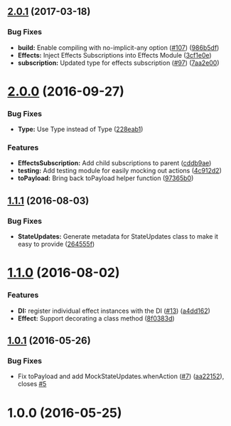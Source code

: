 <a name="2.0.1"></a>
## [2.0.1](https://github.com/ngrx/effects/compare/v2.0.0...v2.0.1) (2017-03-18)


### Bug Fixes

* **build:** Enable compiling with no-implicit-any option ([#107](https://github.com/ngrx/effects/issues/107)) ([986b5df](https://github.com/ngrx/effects/commit/986b5df))
* **Effects:** Inject Effects Subscriptions into Effects Module ([3cf1e0e](https://github.com/ngrx/effects/commit/3cf1e0e))
* **subscription:** Updated type for effects subscription ([#97](https://github.com/ngrx/effects/issues/97)) ([7aa2e00](https://github.com/ngrx/effects/commit/7aa2e00))



<a name="2.0.0"></a>
# [2.0.0](https://github.com/ngrx/effects/compare/v1.1.1...v2.0.0) (2016-09-27)


### Bug Fixes

* **Type:** Use Type<any> instead of Type ([228eab1](https://github.com/ngrx/effects/commit/228eab1))


### Features

* **EffectsSubscription:** Add child subscriptions to parent ([cddb9ae](https://github.com/ngrx/effects/commit/cddb9ae))
* **testing:** Add testing module for easily mocking out actions ([4c912d2](https://github.com/ngrx/effects/commit/4c912d2))
* **toPayload:** Bring back toPayload helper function ([97365b0](https://github.com/ngrx/effects/commit/97365b0))



<a name="1.1.1"></a>
## [1.1.1](https://github.com/ngrx/effects/compare/v1.1.0...v1.1.1) (2016-08-03)


### Bug Fixes

* **StateUpdates:** Generate metadata for StateUpdates class to make it easy to provide ([264555f](https://github.com/ngrx/effects/commit/264555f))



<a name="1.1.0"></a>
# [1.1.0](https://github.com/ngrx/effects/compare/v1.0.1...v1.1.0) (2016-08-02)


### Features

* **DI:** register individual effect instances with the DI ([#13](https://github.com/ngrx/effects/issues/13)) ([a4dd162](https://github.com/ngrx/effects/commit/a4dd162))
* **Effect:** Support decorating a class method ([8f0383d](https://github.com/ngrx/effects/commit/8f0383d))



<a name="1.0.1"></a>
## [1.0.1](https://github.com/ngrx/effects/compare/v1.0.0...v1.0.1) (2016-05-26)


### Bug Fixes

* Fix toPayload and add MockStateUpdates.whenAction ([#7](https://github.com/ngrx/effects/issues/7)) ([aa22152](https://github.com/ngrx/effects/commit/aa22152)), closes [#5](https://github.com/ngrx/effects/issues/5)



<a name="1.0.0"></a>
# 1.0.0 (2016-05-25)




